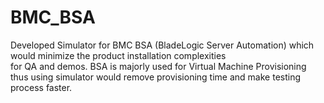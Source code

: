 # BMC_BSA
Developed Simulator for BMC BSA (BladeLogic Server Automation) which would minimize the product installation complexities <br>
for QA and demos. BSA is majorly used for Virtual Machine Provisioning thus using simulator would remove provisioning time and
make testing process faster.

